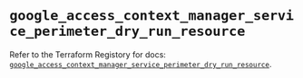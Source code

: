 # `google_access_context_manager_service_perimeter_dry_run_resource`

Refer to the Terraform Registory for docs: [`google_access_context_manager_service_perimeter_dry_run_resource`](https://registry.terraform.io/providers/hashicorp/google/5.29.0/docs/resources/access_context_manager_service_perimeter_dry_run_resource).
